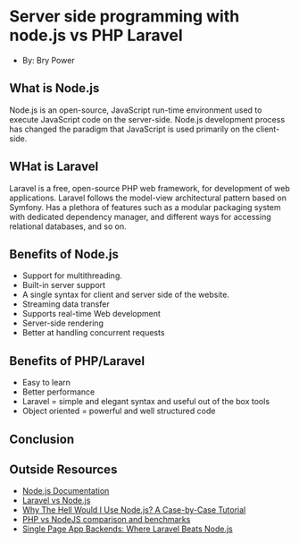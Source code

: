 # Server side programming with node.js vs PHP Laravel
+ By: Bry Power

## What is Node.js
Node.js is an open-source, JavaScript run-time environment used to execute JavaScript code on the server-side. Node.js development process has changed the paradigm that JavaScript is used primarily on the client-side. 

## WHat is Laravel
Laravel is a free, open-source PHP web framework, for development of web applications. Laravel follows the model-view architectural pattern based on Symfony. Has a plethora of features such as a modular packaging system with dedicated dependency manager, and different ways for accessing relational databases, and so on.

## Benefits of Node.js
* Support for multithreading. 
* Built-in server support
* A single syntax for client and server side of the website.
* Streaming data transfer 
* Supports real-time Web development 
* Server-side rendering
* Better at handling concurrent requests

## Benefits of PHP/Laravel
* Easy to learn
* Better performance
* Laravel = simple and elegant syntax and useful out of the box tools
* Object oriented = powerful and well structured code

## Conclusion

## Outside Resources
* [Node.js Documentation](https://nodejs.org/api/)
* [Laravel vs Node.js](https://stackshare.io/stackups/laravel-vs-nodejs)
* [Why The Hell Would I Use Node.js? A Case-by-Case Tutorial](https://www.toptal.com/nodejs/why-the-hell-would-i-use-node-js)
* [PHP vs NodeJS comparison and benchmarks](https://thinkmobiles.com/blog/php-vs-nodejs/)
* [Single Page App Backends: Where Laravel Beats Node.js](https://vuejsdevelopers.com/2017/06/04/vue-js-backend-laravel-beats-node/)